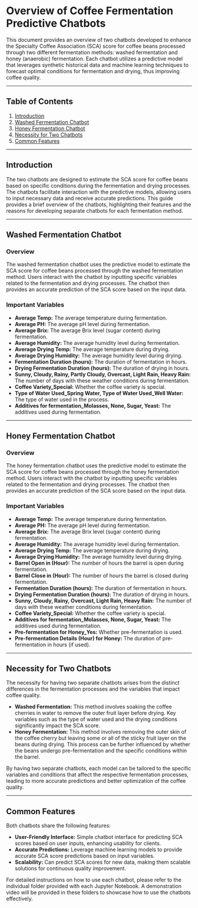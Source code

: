 # Overview of Coffee Fermentation Predictive Chatbots

This document provides an overview of two chatbots developed to enhance the Specialty Coffee Association (SCA) score for coffee beans processed through two different fermentation methods: washed fermentation and honey (anaerobic) fermentation. Each chatbot utilizes a predictive model that leverages synthetic historical data and machine learning techniques to forecast optimal conditions for fermentation and drying, thus improving coffee quality.

---

## Table of Contents
1. [Introduction](#introduction)
2. [Washed Fermentation Chatbot](#washed-fermentation-chatbot)
3. [Honey Fermentation Chatbot](#honey-fermentation-chatbot)
4. [Necessity for Two Chatbots](#necessity-for-two-chatbots)
5. [Common Features](#common-features)

---

## Introduction

The two chatbots are designed to estimate the SCA score for coffee beans based on specific conditions during the fermentation and drying processes. The chatbots facilitate interaction with the predictive models, allowing users to input necessary data and receive accurate predictions. This guide provides a brief overview of the chatbots, highlighting their features and the reasons for developing separate chatbots for each fermentation method.

---

## Washed Fermentation Chatbot

### Overview
The washed fermentation chatbot uses the predictive model to estimate the SCA score for coffee beans processed through the washed fermentation method. Users interact with the chatbot by inputting specific variables related to the fermentation and drying processes. The chatbot then provides an accurate prediction of the SCA score based on the input data.

### Important Variables
- **Average Temp:** The average temperature during fermentation.
- **Average PH:** The average pH level during fermentation.
- **Average Brix:** The average Brix level (sugar content) during fermentation.
- **Average Humidity:** The average humidity level during fermentation.
- **Average Drying Temp:** The average temperature during drying.
- **Average Drying Humidity:** The average humidity level during drying.
- **Fermentation Duration (hours):** The duration of fermentation in hours.
- **Drying Fermentation Duration (hours):** The duration of drying in hours.
- **Sunny, Cloudy, Rainy, Partly Cloudy, Overcast, Light Rain, Heavy Rain:** The number of days with these weather conditions during fermentation.
- **Coffee Variety_Special:** Whether the coffee variety is special.
- **Type of Water Used_Spring Water, Type of Water Used_Well Water:** The type of water used in the process.
- **Additives for fermentation_Molasses, None, Sugar, Yeast:** The additives used during fermentation.

---

## Honey Fermentation Chatbot

### Overview
The honey fermentation chatbot uses the predictive model to estimate the SCA score for coffee beans processed through the honey fermentation method. Users interact with the chatbot by inputting specific variables related to the fermentation and drying processes. The chatbot then provides an accurate prediction of the SCA score based on the input data.

### Important Variables
- **Average Temp:** The average temperature during fermentation.
- **Average PH:** The average pH level during fermentation.
- **Average Brix:** The average Brix level (sugar content) during fermentation.
- **Average Humidity:** The average humidity level during fermentation.
- **Average Drying Temp:** The average temperature during drying.
- **Average Drying Humidity:** The average humidity level during drying.
- **Barrel Open in (Hour):** The number of hours the barrel is open during fermentation.
- **Barrel Close in (Hour):** The number of hours the barrel is closed during fermentation.
- **Fermentation Duration (hours):** The duration of fermentation in hours.
- **Drying Fermentation Duration (hours):** The duration of drying in hours.
- **Sunny, Cloudy, Rainy, Overcast, Light Rain, Heavy Rain:** The number of days with these weather conditions during fermentation.
- **Coffee Variety_Special:** Whether the coffee variety is special.
- **Additives for fermentation_Molasses, None, Sugar, Yeast:** The additives used during fermentation.
- **Pre-fermentation for Honey_Yes:** Whether pre-fermentation is used.
- **Pre-fermentation Details (Hour) for Honey:** The duration of pre-fermentation in hours (if used).

---

## Necessity for Two Chatbots

The necessity for having two separate chatbots arises from the distinct differences in the fermentation processes and the variables that impact coffee quality.

- **Washed Fermentation:** This method involves soaking the coffee cherries in water to remove the outer fruit layer before drying. Key variables such as the type of water used and the drying conditions significantly impact the SCA score.
- **Honey Fermentation:** This method involves removing the outer skin of the coffee cherry but leaving some or all of the sticky fruit layer on the beans during drying. This process can be further influenced by whether the beans undergo pre-fermentation and the specific conditions within the barrel.

By having two separate chatbots, each model can be tailored to the specific variables and conditions that affect the respective fermentation processes, leading to more accurate predictions and better optimization of the coffee quality.

---

## Common Features

Both chatbots share the following features:
- **User-Friendly Interface:** Simple chatbot interface for predicting SCA scores based on user inputs, enhancing usability for clients.
- **Accurate Predictions:** Leverage machine learning models to provide accurate SCA score predictions based on input variables.
- **Scalability:** Can predict SCA scores for new data, making them scalable solutions for continuous quality improvement.

For detailed instructions on how to use each chatbot, please refer to the individual folder provided with each Jupyter Notebook. A demonstration video will be provided in these folders to showcase how to use the chatbots effectively.
